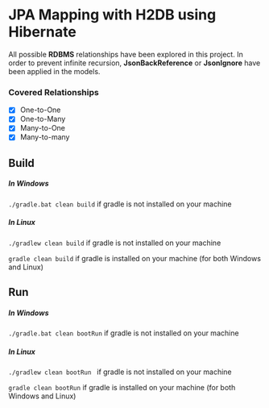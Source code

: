 # JPA Mapping with H2DB using Hibernate

All possible **RDBMS** relationships have been explored in this project.
In order to prevent infinite recursion, **JsonBackReference** or **JsonIgnore**
have been applied in the models.

### Covered Relationships
- [x] One-to-One
- [x] One-to-Many
- [X] Many-to-One
- [x] Many-to-many

 ## Build
 ##### In Windows
 ``` ./gradle.bat clean build ``` if gradle is not installed on your machine
 
 ##### In Linux
 ``` ./gradlew clean build ``` if gradle is not installed on your machine
 
 ``` gradle clean build ``` if gradle is installed on your machine (for both Windows and Linux)
 
 ## Run
 ##### In Windows
 ``` ./gradle.bat clean bootRun ``` if gradle is not installed on your machine
 
 ##### In Linux
 ```./gradlew clean bootRun ``` if gradle is not installed on your machine
 
  ``` gradle clean bootRun ``` if gradle is installed on your machine (for both Windows and Linux)